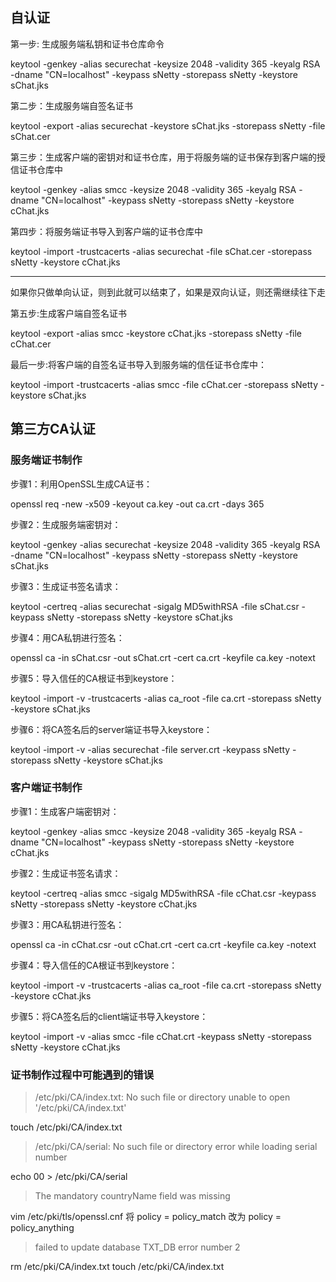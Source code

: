 ## 自认证

第一步:   生成服务端私钥和证书仓库命令

keytool -genkey -alias securechat -keysize 2048 -validity 365 -keyalg RSA -dname "CN=localhost" -keypass sNetty -storepass sNetty -keystore sChat.jks

第二步：生成服务端自签名证书

keytool -export -alias securechat -keystore sChat.jks -storepass sNetty -file sChat.cer

第三步：生成客户端的密钥对和证书仓库，用于将服务端的证书保存到客户端的授信证书仓库中

keytool -genkey -alias smcc -keysize 2048 -validity 365  -keyalg RSA -dname "CN=localhost" -keypass sNetty  -storepass sNetty -keystore cChat.jks

第四步：将服务端证书导入到客户端的证书仓库中

keytool -import -trustcacerts -alias securechat -file sChat.cer -storepass sNetty -keystore cChat.jks

---
如果你只做单向认证，则到此就可以结束了，如果是双向认证，则还需继续往下走

第五步:生成客户端自签名证书

keytool -export -alias smcc -keystore cChat.jks -storepass sNetty -file cChat.cer

最后一步:将客户端的自签名证书导入到服务端的信任证书仓库中：

keytool -import -trustcacerts -alias smcc -file cChat.cer -storepass sNetty -keystore sChat.jks

## 第三方CA认证

### 服务端证书制作

步骤1：利用OpenSSL生成CA证书：

openssl req -new -x509 -keyout ca.key -out ca.crt -days 365

步骤2：生成服务端密钥对：

keytool -genkey -alias securechat -keysize 2048 -validity 365 -keyalg RSA -dname "CN=localhost" -keypass sNetty -storepass sNetty -keystore sChat.jks

步骤3：生成证书签名请求：

keytool -certreq -alias securechat -sigalg MD5withRSA -file  sChat.csr -keypass sNetty -storepass sNetty -keystore sChat.jks

步骤4：用CA私钥进行签名：

openssl ca -in sChat.csr -out sChat.crt -cert ca.crt -keyfile ca.key -notext

步骤5：导入信任的CA根证书到keystore：

keytool -import -v -trustcacerts -alias ca_root -file ca.crt -storepass sNetty -keystore sChat.jks

步骤6：将CA签名后的server端证书导入keystore：

keytool -import -v -alias securechat -file server.crt -keypass sNetty -storepass sNetty -keystore sChat.jks

### 客户端证书制作

步骤1：生成客户端密钥对：

keytool -genkey -alias smcc -keysize 2048 -validity 365 -keyalg RSA -dname "CN=localhost" -keypass sNetty -storepass sNetty -keystore cChat.jks

步骤2：生成证书签名请求：

keytool -certreq -alias smcc -sigalg MD5withRSA -file  cChat.csr -keypass sNetty -storepass sNetty -keystore cChat.jks

步骤3：用CA私钥进行签名：

openssl ca -in cChat.csr -out cChat.crt -cert ca.crt -keyfile ca.key -notext

步骤4：导入信任的CA根证书到keystore：

keytool -import -v -trustcacerts -alias ca_root -file ca.crt -storepass sNetty -keystore cChat.jks

步骤5：将CA签名后的client端证书导入keystore：

keytool -import -v -alias smcc -file cChat.crt -keypass sNetty -storepass sNetty -keystore cChat.jks

### 证书制作过程中可能遇到的错误

> /etc/pki/CA/index.txt: No such file or directory 
> unable to open '/etc/pki/CA/index.txt' 

touch /etc/pki/CA/index.txt 

> /etc/pki/CA/serial: No such file or directory 
> error while loading serial number 

echo 00 > /etc/pki/CA/serial

> The mandatory countryName field was missing

vim /etc/pki/tls/openssl.cnf 
将   policy          = policy_match   改为  policy          = policy_anything

> failed to update database
> TXT_DB error number 2

rm /etc/pki/CA/index.txt
touch /etc/pki/CA/index.txt
